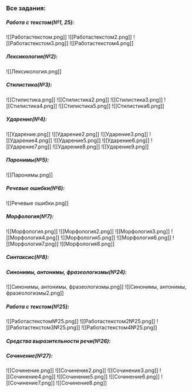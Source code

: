 ### Все задания:
##### Работа с текстом(№1, 25):
![[Работастекстом.png]]
![[Работастекстом2.png]]
![[Работастекстом3.png]]
![[Работастекстом4.png]]
##### Лексикология(№2):
![[Лексикология.png]]
##### Стилистика(№3):
![[Стилистика.png]]
![[Стилистика2.png]]
![[Стилистика3.png]]
![[Стилистика4.png]]
![[Стилистика5.png]]
![[Стилистика6.png]]
##### Ударение(№4):
![[Ударение.png]]
![[Ударение2.png]]
![[Ударение3.png]]
![[Ударение4.png]]
![[Ударение5.png]]
![[Ударение6.png]]
![[Ударение7.png]]
![[Ударение8.png]]
![[Ударение9.png]]
##### Паронимы(№5):
![[Паронимы.png]]
##### Речевые ошибки(№6):
![[Речевые ошибки.png]]
##### Морфология(№7):
![[Морфология.png]]
![[Морфология2.png]]
![[Морфология3.png]]
![[Морфология4.png]]
![[Морфология5.png]]
![[Морфология6.png]]
![[Морфология7.png]]
![[Морфология8.png]]
##### Синтаксис(№8):

##### Синонимы, антонимы, фразеологизмы(№24):
![[Синонимы, антонимы, фразеологизмы.png]]
![[Синонимы, антонимы, фразеологизмы2.png]]

##### Работа с текстом(№25):
![[Работастекстом№25.png]]
![[Работастекстом2№25.png]]
![[Работастекстом3№25.png]]
![[Работастекстом4№25.png]]

##### Средства выразительности речи(№26):
##### Сочинение(№27):
![[Сочинение.png]]
![[Сочинение2.png]]
![[Сочинение3.png]]
![[Сочинение4.png]]
![[Сочинение5.png]]
![[Сочинение6.png]]
![[Сочинение7.png]]
![[Сочинение8.png]]

